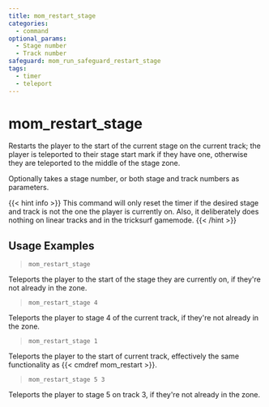 ```yaml
---
title: mom_restart_stage
categories:
  - command
optional_params:
  - Stage number
  - Track number
safeguard: mom_run_safeguard_restart_stage
tags:
  - timer
  - teleport
---
```


# mom_restart_stage

Restarts the player to the start of the current stage on the current track; the player is teleported to their stage start mark if they have one, otherwise they are teleported to the middle of the stage zone.

Optionally takes a stage number, or both stage and track numbers as parameters.

{{< hint info >}}
This command will only reset the timer if the desired stage and track is not the one the player is currently on.
Also, it deliberately does nothing on linear tracks and in the tricksurf gamemode.
{{< /hint >}}

## Usage Examples

> `mom_restart_stage`

Teleports the player to the start of the stage they are currently on, if they're not already in the zone.

> `mom_restart_stage 4`

Teleports the player to stage 4 of the current track, if they're not already in the zone.

> `mom_restart_stage 1`

Teleports the player to the start of current track, effectively the same functionality as {{< cmdref mom_restart >}}.

> `mom_restart_stage 5 3`

Teleports the player to stage 5 on track 3, if they're not already in the zone.
